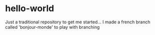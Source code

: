 # hello-world
Just a traditional repository to get me started... 
I made a french branch called 'bonjour-monde' to play with branching
